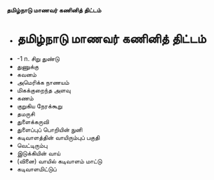 **தமிழ்நாடு மாணவர் கணினித் திட்டம்**
- # தமிழ்நாடு மாணவர் கணினித் திட்டம்
- -1 n. சிறு துண்டு
- துணுக்கு
- கவனம்
- அமெரிக்க நாணயம்
- மிகக்குறைந்த அளவு
- கணம்
- குறுகிய நேரக்கூறு
- தமருசி
- துளைக்கருவி
- துளைப்புப் பொறியின் நுனி
- கடிவாளத்தின் வாயிரும்புப் பகுதி
- வெட்டிரும்பு
- இடுக்கியின் வாய்
- (வினை) வாயில் கடிவாளம் மாட்டு
- கடிவாளமிட்டுப்

